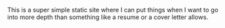 This is a super simple static site where I can put things when I want to go into
more depth than something like a resume or a cover letter allows.

<!-- Check out the [Projects](/projects) or the [Posts](/posts) for more info -->
